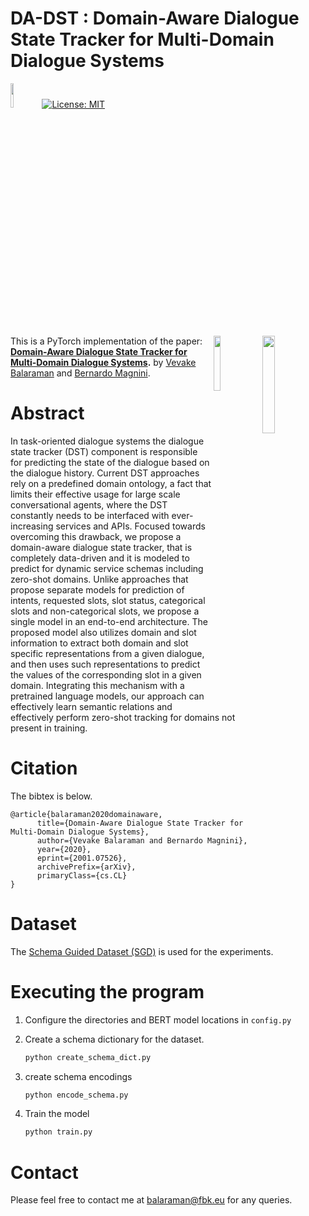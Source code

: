 
# DA-DST : Domain-Aware Dialogue State Tracker for Multi-Domain Dialogue Systems

[<img src="https://upload.wikimedia.org/wikipedia/commons/9/96/Pytorch_logo.png" width="10%">](https://pytorch.org/)[![License: MIT](https://img.shields.io/badge/License-MIT-green.svg)](https://opensource.org/licenses/MIT)

[<img align="right" src="https://raw.githubusercontent.com/vevake/GSAT/master/imgs/unitn.png" width="20%">](https://www.unitn.it/)
[<img align="right" src="https://raw.githubusercontent.com/vevake/GSAT/master/imgs/fbk.png" width="15%">](https://www.fbk.eu/en/)

This is a PyTorch implementation of the paper: **[Domain-Aware Dialogue State Tracker for Multi-Domain Dialogue Systems](https://arxiv.org/abs/2001.07526).** by [Vevake Balaraman](https://scholar.google.it/citations?hl=it&user=GTtAXeIAAAAJ) and [Bernardo Magnini](https://scholar.google.it/citations?user=jnQE-4gAAAAJ&hl=it&oi=ao).

# Abstract

In task-oriented dialogue systems the dialogue state tracker (DST) component is responsible for predicting the state of the dialogue based on the dialogue history. Current DST approaches rely on a predefined domain ontology, a fact that limits their effective usage for large scale conversational agents, where the DST constantly needs to be interfaced with ever-increasing services and APIs. Focused towards overcoming this drawback, we propose a domain-aware dialogue state tracker, that is completely data-driven and it is modeled to predict for dynamic service schemas including zero-shot domains. Unlike approaches that propose separate models for prediction of intents, requested slots, slot status, categorical slots and non-categorical slots, we propose a single model in an end-to-end architecture. The proposed model also utilizes domain and slot information to extract both domain and slot specific representations from a given dialogue, and then uses such representations to predict the values of the corresponding slot in a given domain. Integrating this mechanism with a pretrained language models, our approach can effectively learn semantic relations and effectively perform zero-shot tracking for domains not present in training.

# Citation

The bibtex is below.

```text
@article{balaraman2020domainaware,
      title={Domain-Aware Dialogue State Tracker for Multi-Domain Dialogue Systems},
      author={Vevake Balaraman and Bernardo Magnini},
      year={2020},
      eprint={2001.07526},
      archivePrefix={arXiv},
      primaryClass={cs.CL}
}
```

# Dataset

The [Schema Guided Dataset  (SGD)](https://github.com/google-research-datasets/dstc8-schema-guided-dialogue) is used for the experiments.

# Executing the program

1. Configure the directories and BERT model locations in ```config.py```

2. Create a schema dictionary for the dataset.

    ```python
    python create_schema_dict.py
    ```

3. create schema encodings

    ```python
    python encode_schema.py
    ```

4. Train the model

    ```python
    python train.py
    ```

# Contact

Please feel free to contact me at balaraman@fbk.eu for any queries.
